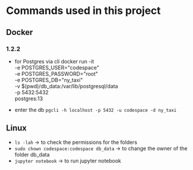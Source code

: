 # Commands used in this project

## Docker
### 1.2.2
* for Postgres via cli
docker run -it \
    -e POSTGRES_USER="codespace" \
    -e POSTGRES_PASSWORD="root" \
    -e POSTGRES_DB="ny_taxi" \
    -v $(pwd)/db_data:/var/lib/postgresql/data \
    -p 5432:5432 \
postgres:13

* enter the db
`pgcli -h localhost -p 5432 -u codespace -d ny_taxi`

## Linux
* `ls -lah` -> to check the permissions for the folders
* `sudo chown codespace:codespace db_data` -> to change the owner of the folder db_data
* `jupyter notebook` -> to run jupyter notebook
